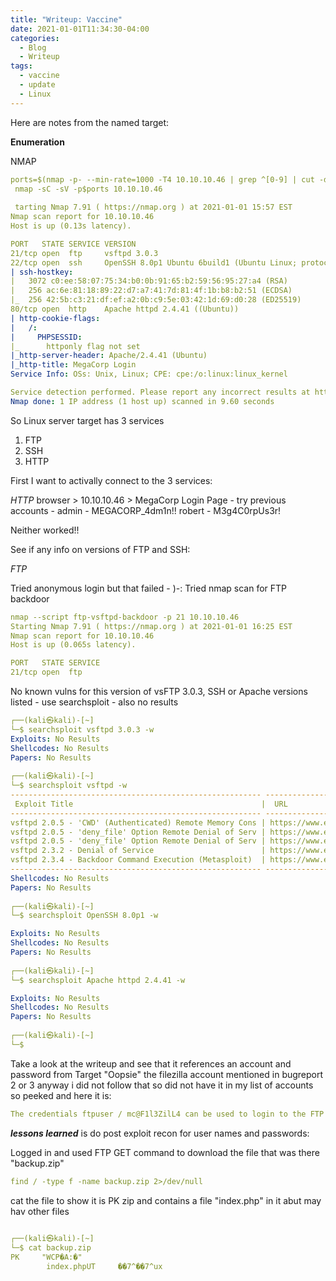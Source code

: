 ```yaml
---
title: "Writeup: Vaccine"
date: 2021-01-01T11:34:30-04:00
categories:
  - Blog
  - Writeup
tags:
  - vaccine
  - update
  - Linux
---
```


Here are notes from the named target:

**Enumeration**

NMAP

```yaml
ports=$(nmap -p- --min-rate=1000 -T4 10.10.10.46 | grep ^[0-9] | cut -d '/' -f 1 | tr '\n' ',' | sed s/,$//)
 nmap -sC -sV -p$ports 10.10.10.46
 
 tarting Nmap 7.91 ( https://nmap.org ) at 2021-01-01 15:57 EST
Nmap scan report for 10.10.10.46
Host is up (0.13s latency).

PORT   STATE SERVICE VERSION
21/tcp open  ftp     vsftpd 3.0.3
22/tcp open  ssh     OpenSSH 8.0p1 Ubuntu 6build1 (Ubuntu Linux; protocol 2.0)
| ssh-hostkey: 
|   3072 c0:ee:58:07:75:34:b0:0b:91:65:b2:59:56:95:27:a4 (RSA)
|   256 ac:6e:81:18:89:22:d7:a7:41:7d:81:4f:1b:b8:b2:51 (ECDSA)
|_  256 42:5b:c3:21:df:ef:a2:0b:c9:5e:03:42:1d:69:d0:28 (ED25519)
80/tcp open  http    Apache httpd 2.4.41 ((Ubuntu))
| http-cookie-flags: 
|   /: 
|     PHPSESSID: 
|_      httponly flag not set
|_http-server-header: Apache/2.4.41 (Ubuntu)
|_http-title: MegaCorp Login
Service Info: OSs: Unix, Linux; CPE: cpe:/o:linux:linux_kernel

Service detection performed. Please report any incorrect results at https://nmap.org/submit/ .
Nmap done: 1 IP address (1 host up) scanned in 9.60 seconds
```

So Linux server target has 3 services 

1. FTP
2. SSH
3. HTTP

First I want to activally connect to the 3 services:

*HTTP*
browser > 10.10.10.46 > MegaCorp Login Page - try previous accounts - 
admin - MEGACORP_4dm1n!!
robert - M3g4C0rpUs3r!

Neither worked!!

See if any info on versions of FTP and SSH:

*FTP*

Tried anonymous login but that failed - )-:
Tried nmap scan for FTP backdoor

```yaml
nmap --script ftp-vsftpd-backdoor -p 21 10.10.10.46                                      1 ⨯ 1 ⚙
Starting Nmap 7.91 ( https://nmap.org ) at 2021-01-01 16:25 EST
Nmap scan report for 10.10.10.46
Host is up (0.065s latency).

PORT   STATE SERVICE
21/tcp open  ftp

```

No known vulns for this version of vsFTP 3.0.3, SSH or Apache versions listed - use searchsploit - also no results

```yaml
┌──(kali㉿kali)-[~]
└─$ searchsploit vsftpd 3.0.3 -w                                                                 1 ⚙
Exploits: No Results
Shellcodes: No Results
Papers: No Results
                                                                                                     
┌──(kali㉿kali)-[~]
└─$ searchsploit vsftpd -w                                                                       1 ⚙
-------------------------------------------------------- --------------------------------------------
 Exploit Title                                          |  URL
-------------------------------------------------------- --------------------------------------------
vsftpd 2.0.5 - 'CWD' (Authenticated) Remote Memory Cons | https://www.exploit-db.com/exploits/5814
vsftpd 2.0.5 - 'deny_file' Option Remote Denial of Serv | https://www.exploit-db.com/exploits/31818
vsftpd 2.0.5 - 'deny_file' Option Remote Denial of Serv | https://www.exploit-db.com/exploits/31819
vsftpd 2.3.2 - Denial of Service                        | https://www.exploit-db.com/exploits/16270
vsftpd 2.3.4 - Backdoor Command Execution (Metasploit)  | https://www.exploit-db.com/exploits/17491
-------------------------------------------------------- --------------------------------------------
Shellcodes: No Results
Papers: No Results
                                                                                                     
┌──(kali㉿kali)-[~]
└─$ searchsploit OpenSSH 8.0p1 -w                                                                1 ⚙

Exploits: No Results
Shellcodes: No Results
Papers: No Results
                                                                                                     
┌──(kali㉿kali)-[~]
└─$ searchsploit Apache httpd 2.4.41 -w                                                          1 ⚙

Exploits: No Results
Shellcodes: No Results
Papers: No Results
                                                                                                     
┌──(kali㉿kali)-[~]
└─$                 
```

Take a look at the writeup and see that it references an account and password from Target "Oopsie" the filezilla account mentioned in bugreport 2 or 3 anyway i did not follow that so did not have it in my list of accounts so peeked and here it is:

```yaml
The credentials ftpuser / mc@F1l3ZilL4 can be used to login to the FTP server.
```

***lessons learned*** is do post exploit recon for user names and passwords:

Logged in and used FTP GET command to download the file that was there "backup.zip"

```yaml
find / -type f -name backup.zip 2>/dev/null  
```

cat the file to show it is PK zip and contains a file "index.php" in it abut may hav other files

```yaml
                                                                                                     
┌──(kali㉿kali)-[~]
└─$ cat backup.zip                                                                               3 ⚙
PK     "WCP�A:�"
        index.phpUT     ��7^��7^ux
```


      
      


